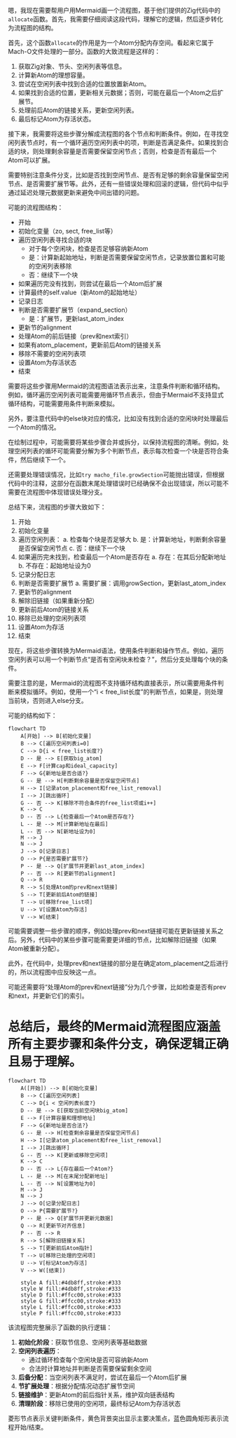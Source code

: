 嗯，我现在需要帮用户用Mermaid画一个流程图，基于他们提供的Zig代码中的`allocate`函数。首先，我需要仔细阅读这段代码，理解它的逻辑，然后逐步转化为流程图的结构。

首先，这个函数`allocate`的作用是为一个Atom分配内存空间。看起来它属于Mach-O文件处理的一部分。函数的大致流程是这样的：

1. 获取Zig对象、节头、空闲列表等信息。
2. 计算新Atom的理想容量。
3. 尝试在空闲列表中找到合适的位置放置新Atom。
4. 如果找到合适的位置，更新相关元数据；否则，可能在最后一个Atom之后扩展节。
5. 处理前后Atom的链接关系，更新空闲列表。
6. 最后标记Atom为存活状态。

接下来，我需要将这些步骤分解成流程图的各个节点和判断条件。例如，在寻找空闲列表节点时，有一个循环遍历空闲列表中的项，判断是否满足条件。如果找到合适的块，则处理剩余容量是否需要保留空闲节点；否则，检查是否有最后一个Atom可以扩展。

需要特别注意条件分支，比如是否找到空闲节点、是否有足够的剩余容量保留空闲节点、是否需要扩展节等。此外，还有一些错误处理和回滚的逻辑，但代码中似乎通过延迟处理元数据更新来避免中间出错的问题。

可能的流程图结构：

- 开始
- 初始化变量（zo, sect, free_list等）
- 遍历空闲列表寻找合适的块
  - 对于每个空闲块，检查是否足够容纳新Atom
  - 是：计算新起始地址，判断是否需要保留空闲节点，记录放置位置和可能的空闲列表移除
  - 否：继续下一个块
- 如果遍历完没有找到，则尝试在最后一个Atom后扩展
- 计算最终的self.value（新Atom的起始地址）
- 记录日志
- 判断是否需要扩展节（expand_section）
  - 是：扩展节，更新last_atom_index
- 更新节的alignment
- 处理Atom的前后链接（prev和next索引）
- 如果有atom_placement，更新前后Atom的链接关系
- 移除不需要的空闲列表项
- 设置Atom为存活状态
- 结束

需要将这些步骤用Mermaid的流程图语法表示出来，注意条件判断和循环结构。例如，循环遍历空闲列表可能需要用循环节点表示，但由于Mermaid不支持显式循环结构，可能需要用条件判断来模拟。

另外，要注意代码中的else块对应的情况，比如没有找到合适的空闲块时处理最后一个Atom的情况。

在绘制过程中，可能需要将某些步骤合并或拆分，以保持流程图的清晰。例如，处理空闲列表的循环可能需要分解为多个判断节点，表示每次检查一个块是否符合条件，然后继续下一个。

还需要处理错误情况，比如`try macho_file.growSection`可能抛出错误，但根据代码中的注释，这部分在函数末尾处理错误时已经确保不会出现错误，所以可能不需要在流程图中体现错误处理分支。

总结下来，流程图的步骤大致如下：

1. 开始
2. 初始化变量
3. 遍历空闲列表：
   a. 检查每个块是否足够大
   b. 是：计算新地址，判断剩余容量是否保留空闲节点
   c. 否：继续下一个块
4. 如果遍历完未找到，检查最后一个Atom是否存在
   a. 存在：在其后分配新地址
   b. 不存在：起始地址设为0
5. 记录分配日志
6. 判断是否需要扩展节
   a. 需要扩展：调用growSection，更新last_atom_index
7. 更新节的alignment
8. 解除旧链接（如果重新分配）
9. 更新前后Atom的链接关系
10. 移除已处理的空闲列表项
11. 设置Atom为存活
12. 结束

现在，将这些步骤转换为Mermaid语法，使用条件判断和操作节点。例如，遍历空闲列表可以用一个判断节点“是否有空闲块未检查？”，然后分支处理每个块的条件。

需要注意的是，Mermaid的流程图不支持循环结构直接表示，所以需要用条件判断来模拟循环。例如，使用一个“i < free_list长度”的判断节点，如果是，则处理当前块，否则进入else分支。

可能的结构如下：

```mermaid
flowchart TD
    A[开始] --> B[初始化变量]
    B --> C[遍历空闲列表i=0]
    C --> D{i < free_list长度?}
    D -- 是 --> E[获取big_atom]
    E --> F[计算cap和ideal_capacity]
    F --> G{新地址是否合适?}
    G -- 是 --> H[判断剩余容量是否保留空闲节点]
    H --> I[记录atom_placement和free_list_removal]
    I --> J[跳出循环]
    G -- 否 --> K[移除不符合条件的free_list项或i++]
    K --> C
    D -- 否 --> L{检查最后一个Atom是否存在?}
    L -- 是 --> M[计算新地址在最后]
    L -- 否 --> N[新地址设为0]
    M --> J
    N --> J
    J --> O[记录日志]
    O --> P{是否需要扩展节?}
    P -- 是 --> Q[扩展节并更新last_atom_index]
    P -- 否 --> R[更新节的alignment]
    Q --> R
    R --> S[处理Atom的prev和next链接]
    S --> T[更新前后Atom的链接]
    T --> U[移除free_list项]
    U --> V[设置Atom为存活]
    V --> W[结束]
```

可能需要调整一些步骤的顺序，例如处理prev和next链接可能在更新链接关系之后。另外，代码中的某些步骤可能需要更详细的节点，比如解除旧链接（如果Atom被重新分配）。

此外，在代码中，处理prev和next链接的部分是在确定atom_placement之后进行的，所以流程图中应反映这一点。

可能还需要将“处理Atom的prev和next链接”分为几个步骤，比如检查是否有prev和next，并更新它们的索引。

总结后，最终的Mermaid流程图应涵盖所有主要步骤和条件分支，确保逻辑正确且易于理解。
================================================
```mermaid
flowchart TD
    A([开始]) --> B[初始化变量]
    B --> C[遍历空闲列表]
    C --> D{i < 空闲列表长度?}
    D -- 是 --> E[获取当前空闲块big_atom]
    E --> F[计算容量和理想地址]
    F --> G{新地址是否合法?}
    G -- 是 --> H[检查剩余容量是否保留空闲节点]
    H --> I[记录atom_placement和free_list_removal]
    I --> J[跳出循环]
    G -- 否 --> K[更新或移除空闲项]
    K --> C
    D -- 否 --> L{存在最后一个Atom?}
    L -- 是 --> M[在末尾分配新地址]
    L -- 否 --> N[设置地址为0]
    M --> J
    N --> J
    J --> O[记录分配日志]
    O --> P{需要扩展节?}
    P -- 是 --> Q[扩展节并更新元数据]
    Q --> R[更新节对齐信息]
    P -- 否 --> R
    R --> S[解除旧链接关系]
    S --> T[更新前后Atom指针]
    T --> U[移除已处理的空闲项]
    U --> V[标记Atom为存活]
    V --> W([结束])

    style A fill:#4db8ff,stroke:#333
    style W fill:#4db8ff,stroke:#333
    style D fill:#ffcc00,stroke:#333
    style G fill:#ffcc00,stroke:#333
    style L fill:#ffcc00,stroke:#333
    style P fill:#ffcc00,stroke:#333
``` 

该流程图完整展示了函数的执行逻辑：
1. **初始化阶段**：获取节信息、空闲列表等基础数据
2. **空闲列表遍历**：
   - 通过循环检查每个空闲块是否可容纳新Atom
   - 合法时计算地址并判断是否需要保留剩余空间
3. **后备分配**：当空闲列表不满足时，尝试在最后一个Atom后扩展
4. **节扩展处理**：根据分配情况动态扩展节空间
5. **链接维护**：更新Atom的前后指针关系，维护双向链表结构
6. **清理阶段**：移除已使用的空闲项，最终标记Atom为存活状态

菱形节点表示关键判断条件，黄色背景突出显示主要决策点，蓝色圆角矩形表示流程开始/结束。